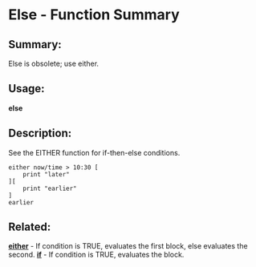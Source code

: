 # Else - Function Summary

## Summary:

Else is obsolete; use either.

## Usage:

**else**

## Description:

See the EITHER function for if-then-else conditions.

```
either now/time > 10:30 [
	print "later"
][
	print "earlier"
]
earlier
```

## Related:

[**either**](http://www.rebol.com/docs/words/weither.html) - If condition is TRUE, evaluates the first block, else evaluates the second.
[**if**](http://www.rebol.com/docs/words/wif.html) - If condition is TRUE, evaluates the block.